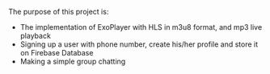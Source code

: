 

The purpose of this project is:
 - The implementation of ExoPlayer with HLS in m3u8 format, and mp3 live playback
 - Signing up a user with phone number, create his/her profile and store it on Firebase Database
 - Making a simple group chatting
